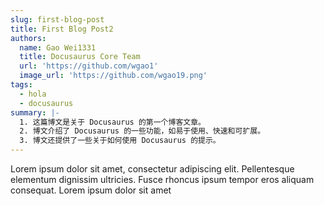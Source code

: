 ```yaml
---
slug: first-blog-post
title: First Blog Post2
authors:
  name: Gao Wei1331
  title: Docusaurus Core Team
  url: 'https://github.com/wgao1'
  image_url: 'https://github.com/wgao19.png'
tags:
  - hola
  - docusaurus
summary: |-
  1. 这篇博文是关于 Docusaurus 的第一个博客文章。
  2. 博文介绍了 Docusaurus 的一些功能，如易于使用、快速和可扩展。
  3. 博文还提供了一些关于如何使用 Docusaurus 的提示。
---
```


Lorem ipsum dolor sit amet, consectetur adipiscing elit. Pellentesque elementum dignissim ultricies. Fusce rhoncus ipsum tempor eros aliquam consequat. Lorem ipsum dolor sit amet
